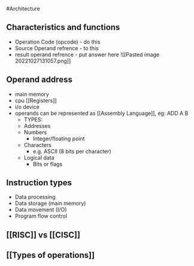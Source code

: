 #Architecture
## Characteristics and functions
- Operation Code (opcode) - do this
- Source Operand refrence - to this
- result operand refrence - put answer here
![[Pasted image 20221027131057.png]]

## Operand address
- main memory
- cpu [[Registers]]
- i/o device
- operands can be represented as [[Assembly Language]], eg: ADD A B
	- TYPES:
	- Addresses
	- Numbers
		- Integer/floating point
	- Characters
		- e.g. ASCII (8 bits per character)
	- Logical data
		- Bits or flags

## Instruction types
- Data processing
- Data storage (main memory)
- Data movement (I/O)
- Program flow control

## [[RISC]] vs [[CISC]]


## [[Types of operations]]

